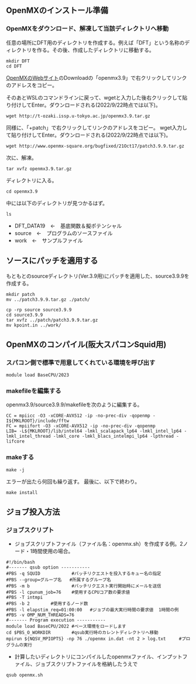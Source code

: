 ## OpenMXのインストール準備
### OpenMXをダウンロード、解凍して当該ディレクトリへ移動
任意の場所にDFT用のディレクトリを作成する。例えば「DFT」という名称のディレクトリを作る。その後、作成したディレクトリに移動する。

```
mkdir DFT
cd DFT
```

[OpenMXのWebサイト](http://www.openmx-square.org/)のDownloadの「openmx3.9」で右クリックしてリンクのアドレスをコピー。

そのあとWSLのコマンドラインに戻って、wgetと入力した後右クリックして貼り付けしてEnter。ダウンロードされる(2022/9/22時点では以下)。

```
wget http://t-ozaki.issp.u-tokyo.ac.jp/openmx3.9.tar.gz
```

同様に、「+patch」で右クリックしてリンクのアドレスをコピー。
wget入力して貼り付けしてEnter。ダウンロードされる(2022/9/22時点では以下)。
```
wget http://www.openmx-square.org/bugfixed/21Oct17/patch3.9.9.tar.gz
```
次に、解凍。
```
tar xvfz openmx3.9.tar.gz
```
ディレクトリに入る。
```
cd openmx3.9
```
中には以下のディレクトリが見つかるはず。
```
ls
```
- DFT_DATA19　←　基底関数＆擬ポテンシャル
- source　←　プログラムのソースファイル
- work　←　サンプルファイル

## ソースにパッチを適用する
もともとのsourceディレクトリ(Ver.3.9用)にパッチを適用した、source3.9.9を作成する。
```
mkdir patch
mv ../patch3.9.9.tar.gz ./patch/

cp -rp source source3.9.9
cd source3.9.9
tar xvfz ../patch/patch3.9.9.tar.gz
mv kpoint.in ../work/
```

## OpenMXのコンパイル(阪大スパコンSquid用)
### スパコン側で標準で用意してくれている環境を呼び出す
```
module load BaseCPU/2023
```
### makefileを編集する
openmx3.9/source3.9.9/makefileを次のように編集する。
```
CC = mpiicc -O3 -xCORE-AVX512 -ip -no-prec-div -qopenmp -I${MKLROOT}/include/fftw
FC = mpiifort -O3 -xCORE-AVX512 -ip -no-prec-div -qopenmp
LIB= -L${MKLROOT}/lib/intel64 -lmkl_scalapack_lp64 -lmkl_intel_lp64 -lmkl_intel_thread -lmkl_core -lmkl_blacs_intelmpi_lp64 -lpthread -lifcore
```

### makeする
```
make -j
```
エラーが出たら何回も繰り返す。
最後に、以下で終わり。
```
make install
```
## ジョブ投入方法
### ジョブスクリプト
- ジョブスクリプトファイル（ファイル名：openmx.sh）を作成する例。2ノード・1時間使用の場合。
```
#!/bin/bash
#------- qsub option -----------
#PBS -q SQUID            #バッチリクエストを投入するキュー名の指定
#PBS --group=グループ名   #所属するグループ名
#PBS -m b                #バッチリクエスト実行開始時にメールを送信
#PBS -l cpunum_job=76    #使用するCPUコア数の要求値
#PBS -T intmpi
#PBS -b 2		 #使用するノード数
#PBS -l elapstim_req=01:00:00   #ジョブの最大実行時間の要求値  1時間の例
#PBS -v OMP_NUM_THREADS=76
#------- Program execution -----------
module load BaseCPU/2022 #ベース環境をロードします
cd $PBS_O_WORKDIR        #qsub実行時のカレントディレクトリへ移動
mpirun ${NQSV_MPIOPTS} -np 76 ./openmx in.dat -nt 2 > log.txt     #プログラムの実行
```
- 計算したいディレクトリにコンパイルしたopenmxファイル、インプットファイル、ジョブスクリプトファイルを格納したうえで
```
qsub openmx.sh
```
